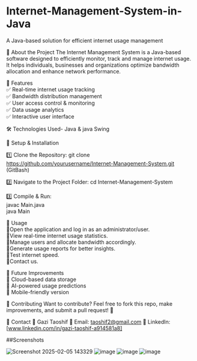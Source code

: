 # Internet-Management-System-in-Java
A Java-based solution for efficient internet usage management

🚀 About the Project
The Internet Management System is a Java-based software designed to efficiently monitor, track and manage internet usage. It helps individuals, businesses and organizations optimize bandwidth allocation and enhance network performance.

🎯 Features                                                                                                        
✅ Real-time internet usage tracking                                                                                                       
✅ Bandwidth distribution management                                                                        
✅ User access control & monitoring                                                   
✅ Data usage analytics                                                                                      
✅ Interactive user interface                                                     
 
🛠 Technologies Used- Java & java Swing

🔧 Setup & Installation

1️⃣ Clone the Repository: git clone https://github.com/yourusername/Internet-Management-System.git (GitBash)

2️⃣ Navigate to the Project Folder: cd Internet-Management-System

3️⃣ Compile & Run:                                   
      javac Main.java  
      java Main  


📌 Usage                                                                                                                                   
💠Open the application and log in as an administrator/user.                                                  
💠View real-time internet usage statistics.                                                  
💠Manage users and allocate bandwidth accordingly.                                                             
💠Generate usage reports for better insights.                  
💠Test internet speed.                                           
💠Contact us.

🎯 Future Improvements                               
🔹 Cloud-based data storage                                                   
🔹 AI-powered usage predictions                                                                       
🔹 Mobile-friendly version                                               

🤝 Contributing
Want to contribute? Feel free to fork this repo, make improvements, and submit a pull request! 🚀                            

📩 Contact
👤 Gazi Taoshif
📧 Email: taoshif2@gmail.com
🔗 LinkedIn: [www.linkedin.com/in/gazi-taoshif-a914581a8]

##Screenshots

![Screenshot 2025-02-05 143329](https://github.com/user-attachments/assets/29fadaea-f008-49c9-a983-6fd929d3ee48)
![image](https://github.com/user-attachments/assets/7518ab1f-ff56-46ba-87cc-7b274b9f42c8)
![image](https://github.com/user-attachments/assets/f2c4f10c-a1f8-47ed-b1af-447810b8e834)
![image](https://github.com/user-attachments/assets/ee3e3226-27ef-49b8-b3a3-21f53cce7d21)
